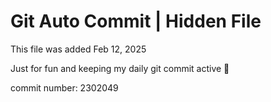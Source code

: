 # Git Auto Commit | Hidden File

This file was added Feb 12, 2025

Just for fun and keeping my daily git commit active 🤪

commit number: 2302049
